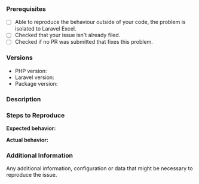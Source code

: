 <!--

PLEASE READ: FILLING OUT THE TEMPLATE IS REQUIRED!
Issues that do not include enough information might not be picked up.

Have you read Laravel-Excel's 
contributing guidelines (https://laravel-excel.maatwebsite.nl/docs/3.0/getting-started/contributing)
and Code Of Conduct (https://github.com/Maatwebsite/Laravel-Excel/blob/3.0/CODE_OF_CONDUCT.md)?
By filing an Issue, you are expected to comply with it, including treating everyone with respect.

Please prefix your issue with one of the following: [BUG] [PROPOSAL] [QUESTION].

-->

### Prerequisites

<!--

Put an X between the brackets if you have done the following:

-->

* [ ] Able to reproduce the behaviour outside of your code, the problem is isolated to Laravel Excel.
* [ ] Checked that your issue isn't already filed.
* [ ] Checked if no PR was submitted that fixes this problem.

### Versions

* PHP version: <!-- put your PHP version here -->
* Laravel version: <!-- put your Laravel version here -->
* Package version: <!-- put Laravel Excel package version here -->

### Description

<!-- Describe the issue -->

### Steps to Reproduce

<!-- How can this issue be reproduced? Provide an excel file or reproduction repository to help us reproduce the issue easily.  -->

**Expected behavior:**

<!-- What you expect to happen -->

**Actual behavior:** 

<!-- What actually happens. Please include screenshots, strack traces and anything that can help us understand the issue. -->

### Additional Information

Any additional information, configuration or data that might be necessary to reproduce the issue.
